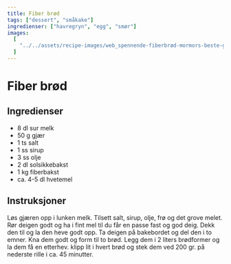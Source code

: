 ```yaml
---
title: Fiber brød
tags: ["dessert", "småkake"]
ingredienser: ["havregryn", "egg", "smør"]
images:
  [
    "../../assets/recipe-images/web_spennende-fiberbrød-mormors-beste-grovbrød.jpg",
  ]
---
```


# Fiber brød

## Ingredienser

- 8 dl sur melk
- 50 g gjær
- 1 ts salt
- 1 ss sirup
- 3 ss olje
- 2 dl solsikkebakst
- 1 kg fiberbakst
- ca. 4-5 dl hvetemel

## Instruksjoner

Løs gjæren opp i lunken melk. Tilsett salt, sirup, olje, frø og det grove melet. Rør deigen godt og ha i fint mel til du får en passe fast og god deig. Dekk den til og la den heve godt opp. Ta deigen på bakebordet og del den i to emner. Kna dem godt og form til to brød. Legg dem i 2 liters brødformer og la dem få en etterhev. klipp lit i hvert brød og stek dem ved 200 gr. på nederste rille i ca. 45 minutter.
